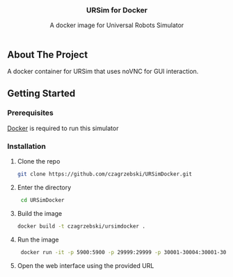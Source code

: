 



<!-- PROJECT LOGO -->
<br />
<div align="center">

  <h3 align="center">URSim for Docker</h3>

  <p align="center">
    A docker image for Universal Robots Simulator
    <br />
    <br />

</div>







<!-- ABOUT THE PROJECT -->
## About The Project



A docker container for URSim that uses noVNC for GUI interaction.


<!-- GETTING STARTED -->
## Getting Started



### Prerequisites

[Docker]((https://docs.docker.com/get-docker/)) is required to run this simulator 

### Installation


1. Clone the repo
   ```sh
   git clone https://github.com/czagrzebski/URSimDocker.git
   ```
3. Enter the directory
   ```sh
    cd URSimDocker
   ```
4. Build the image
   ```sh
   docker build -t czagrzebski/ursimdocker .
   ```
5. Run the image
   ```sh
    docker run -it -p 5900:5900 -p 29999:29999 -p 30001-30004:30001-30004 -p 8080:8080 czagrzebski/ursimdocker   
   ```
6. Open the web interface using the provided URL
























<!-- MARKDOWN LINKS & IMAGES -->
<!-- https://www.markdownguide.org/basic-syntax/#reference-style-links -->
[contributors-shield]: https://img.shields.io/github/contributors/othneildrew/Best-README-Template.svg?style=for-the-badge
[contributors-url]: https://github.com/othneildrew/Best-README-Template/graphs/contributors
[forks-shield]: https://img.shields.io/github/forks/othneildrew/Best-README-Template.svg?style=for-the-badge
[forks-url]: https://github.com/othneildrew/Best-README-Template/network/members
[stars-shield]: https://img.shields.io/github/stars/othneildrew/Best-README-Template.svg?style=for-the-badge
[stars-url]: https://github.com/othneildrew/Best-README-Template/stargazers
[issues-shield]: https://img.shields.io/github/issues/othneildrew/Best-README-Template.svg?style=for-the-badge
[issues-url]: https://github.com/othneildrew/Best-README-Template/issues
[license-shield]: https://img.shields.io/github/license/othneildrew/Best-README-Template.svg?style=for-the-badge
[license-url]: https://github.com/othneildrew/Best-README-Template/blob/master/LICENSE.txt
[linkedin-shield]: https://img.shields.io/badge/-LinkedIn-black.svg?style=for-the-badge&logo=linkedin&colorB=555
[linkedin-url]: https://linkedin.com/in/othneildrew
[product-screenshot]: images/demo.png